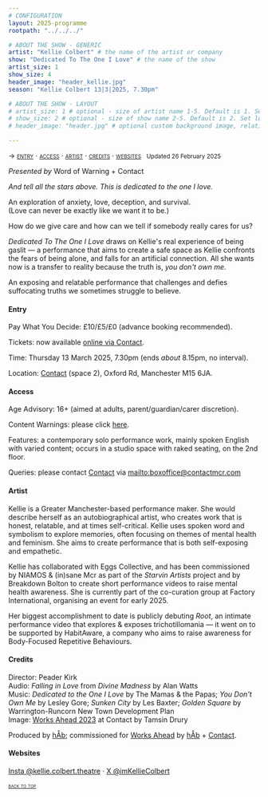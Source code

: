 ```yaml
---
# CONFIGURATION
layout: 2025-programme
rootpath: "../../../"

# ABOUT THE SHOW - GENERIC
artist: "Kellie Colbert" # the name of the artist or company
show: "Dedicated To The One I Love" # the name of the show
artist_size: 1
show_size: 4
header_image: "header_kellie.jpg"
season: "Kellie Colbert 13|3|2025, 7.30pm"

# ABOUT THE SHOW - LAYOUT
# artist_size: 1 # optional - size of artist name 1-5. Default is 1. Set longer names to lower values
# show_size: 2 # optional - size of show name 2-5. Default is 2. Set longer names to lower values
# header_image: "header.jpg" # optional custom background image, relative to current page

---
```

<span style='font-variant: small-caps'>→ [entry](/current/2025/colbert/#entry) · [access](/current/2025/colbert/#access) · [artist](/current/2025/colbert/#artist) · [credits](/current/2025/colbert/#credits) · [websites](/current/2025/colbert/#websites)</span>&ensp; <small>Updated 26 February 2025</small>        
           
*Presented by* Word of Warning + Contact          
         
*And tell all the stars above. This is dedicated to the one I love.*         
         
An exploration of anxiety, love, deception, and survival.<br>(Love can never be exactly like we want it to be.)         
         
How do we give care and how can we tell if somebody really cares for us?         
         
*Dedicated To The One I Love* draws on Kellie's real experience of being gaslit — a performance that aims to create a safe space as Kellie confronts the fears of being alone, and falls for an artificial connection. All she wants now is a transfer to reality because the truth is, *you don't own me*.         
         
An exposing and relatable performance that challenges and defies suffocating truths we sometimes struggle to believe.         
         
#### Entry          
Pay What You Decide: £10/£5/£0 (advance booking recommended).        
         
Tickets: now available <a href="https://contactmcr.com/book/instance/358558" target="_blank">online via Contact</a>.         
         
Time: Thursday 13 March 2025, 7.30pm (ends *about* 8.15pm, no interval).         
             
Location: <a href="https://contactmcr.com/visit/getting-here" target="_blank">Contact</a> (space 2), Oxford Rd, Manchester M15 6JA.         
        
#### Access         
Age Advisory: 16+ (aimed at adults, parent/guardian/carer discretion).         
         
Content Warnings: please click [here](/warnings).         
        
Features: a contemporary solo performance work, mainly spoken English with varied content; occurs in a studio space with raked seating, on the 2nd floor.         
         
Queries: please contact <a href="https://contactmcr.com/visit/access" target="_blank">Contact</a> via <mailto:boxoffice@contactmcr.com>        
         
#### Artist        
Kellie is a Greater Manchester-based performance maker. She would describe herself as an autobiographical artist, who creates work that is honest, relatable, and at times self-critical. Kellie uses spoken word and symbolism to explore memories, often focusing on themes of mental health and feminism. She aims to create performance that is both self-exposing and empathetic.         
        
Kellie has collaborated with Eggs Collective, and has been commissioned by NIAMOS & (in)sane Mcr as part of the *Starvin Artists* project and by Breakdown Bolton to create short performance videos to raise mental health awareness. She is currently part of the co-curation group at Factory International, organising an event for early 2025.        
         
Her biggest accomplishment to date is publicly debuting *Root*, an intimate performance video that explores & exposes trichotillomania — it went on to be supported by HabitAware, a company who aims to raise awareness for Body-Focused Repetitive Behaviours.         
         
#### Credits         
Director: Peader Kirk<br>Audio: *Falling in Love* from *Divine Madness* by Alan Watts<br>Music: *Dedicated to the One I Love* by The Mamas & the Papas; *You Don't Own Me* by Lesley Gore; *Sunken City* by Les Baxter; *Golden Square* by Warrington-Runcorn New Town Development Plan<br>Image: [Works Ahead 2023](/archive/2023-worksahead/colbert) at Contact by Tamsin Drury          
         
Produced by [hÅb](/hab); commissioned for [Works Ahead](/hab/worksahead) by [hÅb](/hab) + <a href="https://contactmcr.com" target="_blank">Contact</a>.         
         
#### Websites          
<a href="https://instagram.com/kellie.colbert.theatre" target="_blank">Insta @kellie.colbert.theatre</a> · <a href="https://x.com/imKellieColbert" target="_blank">X @imKellieColbert</a>         
        
<small><span style='font-variant: small-caps'>[back to top](/current/2025/colbert)</span></small>
